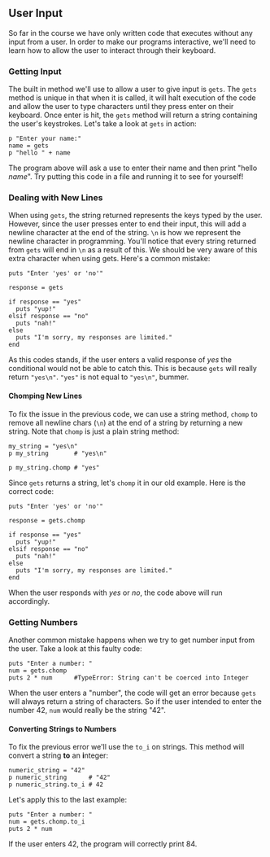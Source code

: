 ## User Input

So far in the course we have only written code that executes without any input from a user. In order to make our programs interactive, we'll need to learn how to allow the user to interact through their keyboard.

### Getting Input

The built in method we'll use to allow a user to give input is `gets`. The `gets` method is unique in that when it is called, it will halt execution of the code and allow the user to type characters until they press enter on their keyboard. Once enter is hit, the `gets` method will return a string containing the user's keystrokes. Let's take a look at `gets` in action:

    p "Enter your name:"
    name = gets
    p "hello " + name

The program above will ask a use to enter their name and then print "hello _name_". Try putting this code in a file and running it to see for yourself!

### Dealing with New Lines

When using `gets`, the string returned represents the keys typed by the user. However, since the user presses enter to end their input, this will add a newline character at the end of the string. `\n` is how we represent the newline character in programming. You'll notice that every string returned from `gets` will end in `\n` as a result of this. We should be very aware of this extra character when using gets. Here's a common mistake:

    puts "Enter 'yes' or 'no'"

    response = gets

    if response == "yes"
      puts "yup!"
    elsif response == "no"
      puts "nah!"
    else
      puts "I'm sorry, my responses are limited."
    end

As this codes stands, if the user enters a valid response of _yes_ the conditional would not be able to catch this. This is because `gets` will really return `"yes\n"`. `"yes"` is not equal to `"yes\n"`, bummer.

#### Chomping New Lines

To fix the issue in the previous code, we can use a string method, `chomp` to remove all newline chars (`\n`) at the end of a string by returning a new string. Note that `chomp` is just a plain string method:

    my_string = "yes\n"
    p my_string       # "yes\n"

    p my_string.chomp # "yes"

Since `gets` returns a string, let's `chomp` it in our old example. Here is the correct code:

    puts "Enter 'yes' or 'no'"

    response = gets.chomp

    if response == "yes"
      puts "yup!"
    elsif response == "no"
      puts "nah!"
    else
      puts "I'm sorry, my responses are limited."
    end

When the user responds with _yes_ or _no_, the code above will run accordingly.

### Getting Numbers

Another common mistake happens when we try to get number input from the user. Take a look at this faulty code:

    puts "Enter a number: "
    num = gets.chomp
    puts 2 * num      #TypeError: String can't be coerced into Integer

When the user enters a "number", the code will get an error because `gets` will always return a string of characters. So if the user intended to enter the number 42, `num` would really be the string "42".

#### Converting Strings to Numbers

To fix the previous error we'll use the `to_i` on strings. This method will convert a string **to** an **i**nteger:

    numeric_string = "42"
    p numeric_string      # "42"
    p numeric_string.to_i # 42

Let's apply this to the last example:

    puts "Enter a number: "
    num = gets.chomp.to_i
    puts 2 * num

If the user enters 42, the program will correctly print 84.